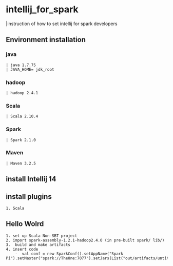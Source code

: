 # intellij_for_spark
|instruction of how to set intellij for spark developers

## Environment installation
### java
    | java 1.7.75
    | JAVA_HOME= jdk_root
### hadoop
    | hadoop 2.4.1
### Scala
    | Scala 2.10.4 
### Spark
    | Spark 2.1.0   
### Maven 
    | Maven 3.2.5
## install Intellij 14

## install plugins 
    1. Scala 
## Hello Wolrd
    1. set up Scala Non-SBT project 
    2. import spark-assembly-1.2.1-hadoop2.4.0 (in pre-built spark/ lib/)
    3.  build and make artifacts 
    4. insert code 
        -  val conf = new SparkConf().setAppName("Spark Pi").setMaster("spark://TheOne:7077").setJars(List("out/artifacts/untitled2_jar/untitled2.jar"))

